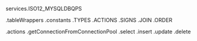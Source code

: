 services.ISO12_MYSQLDBQPS

.tableWrappers
.constants
  .TYPES
    .ACTIONS
    .SIGNS
    .JOIN
    .ORDER

.actions
  .getConnectionFromConnectionPool
  .select
  .insert
  .update
  .delete